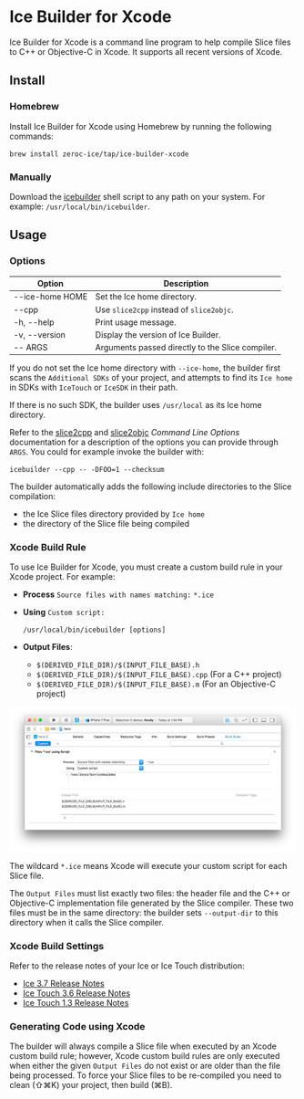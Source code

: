 # Ice Builder for Xcode

Ice Builder for Xcode is a command line program to help compile Slice files to
C++ or Objective-C in Xcode. It supports all recent versions of Xcode.

## Install

### Homebrew

Install Ice Builder for Xcode using Homebrew by running the following commands:
```
brew install zeroc-ice/tap/ice-builder-xcode
```
### Manually

Download the [icebuilder](icebuilder) shell script to any path on your system.
For example: `/usr/local/bin/icebuilder`.

## Usage

### Options

| Option          | Description                                     |
| --------------- | ----------------------------------------------- |
| --ice-home HOME | Set the Ice home directory.                     |
| --cpp           | Use `slice2cpp` instead of `slice2objc`.        |
| -h, --help      | Print usage message.                            |
| -v, --version   | Display the version of Ice Builder.             |
| -- ARGS         | Arguments passed directly to the Slice compiler.|

If you do not set the Ice home directory with `--ice-home`, the builder  first
scans the `Additional SDKs` of your project, and attempts to find its `Ice home`
in SDKs with `IceTouch` or `IceSDK` in their path.

If there is no such SDK, the builder uses `/usr/local` as its Ice home
directory.

Refer to the [slice2cpp][1] and [slice2objc][2] _Command Line Options_
documentation for a description of the options you can provide through `ARGS`.
You could for example invoke the builder with:
```
icebuilder --cpp -- -DFOO=1 --checksum
```

The builder automatically adds the following include directories to the
Slice compilation:
 * the Ice Slice files directory provided by `Ice home`
 * the directory of the Slice file being compiled

### Xcode Build Rule

To use Ice Builder for Xcode, you must create a custom build rule in your
Xcode project. For example:

* __Process__ `Source files with names matching:` `*.ice`
* __Using__ `Custom script:`

    ```
    /usr/local/bin/icebuilder [options]
    ```
* __Output Files__:
    * `$(DERIVED_FILE_DIR)/$(INPUT_FILE_BASE).h`
    * `$(DERIVED_FILE_DIR)/$(INPUT_FILE_BASE).cpp` (For a C++ project)
    * `$(DERIVED_FILE_DIR)/$(INPUT_FILE_BASE).m` (For an Objective-C project)

![Xcode Custom Build Rule](XcodeCustomBuildRule.png)

The wildcard `*.ice` means Xcode will execute your custom script for each Slice
file.

The `Output Files` must list exactly two files: the header file and the
C++ or Objective-C implementation file generated by the Slice compiler.
These two files must be in the same directory: the builder sets `--output-dir`
to this directory when it calls the Slice compiler.

### Xcode Build Settings

Refer to the release notes of your Ice or Ice Touch distribution:
 * [Ice 3.7 Release Notes][3]
 * [Ice Touch 3.6 Release Notes][4]
 * [Ice Touch 1.3 Release Notes][5]

### Generating Code using Xcode

The builder will always compile a Slice file when executed by an Xcode custom
build rule; however, Xcode custom build rules are only executed when either the
given `Output Files` do not exist or are older than the file being processed.
To force your Slice files to be re-compiled you need to clean (⇧⌘K) your
project, then build (⌘B).

[1]: https://doc.zeroc.com/display/Ice/slice2cpp+Command-Line+Options
[2]: https://doc.zeroc.com/display/Ice/slice2objc+Command-Line+Options
[3]: https://doc.zeroc.com/display/Ice37/Using+the+macOS+Binary+Distribution
[4]: https://doc.zeroc.com/display/Ice36/Using+the+Ice+Touch+Binary+Distribution
[5]: https://doc.zeroc.com/display/IceTouch/Using+the+Binary+Distribution
